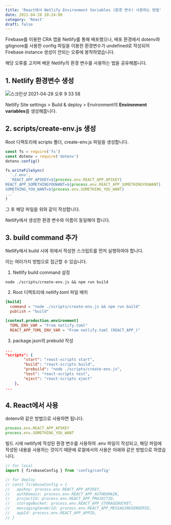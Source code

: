 ```yaml
---
title: 'React에서 Netlify Environment Variables (환경 변수) 사용하는 방법'
date: 2021-04-28 20:24:00
category: 'React'
draft: false
---
```


Firebase를 이용한 CRA 앱을 Netlify를 통해 배포했으나,
배포 환경에서 dotenv와 gitignore를 사용한 config 파일을 이용한 환경변수가 undefined로
작성되어 Firebase instance 생성이 안되는 오류에 봉착하였습니다.

해당 오류를 고치며 배운 Netlify의 환경 변수를 사용하는 법을 공유해봅니다.

## 1. Netlify 환경변수 생성

![스크린샷 2021-04-28 오후 9 33 58](https://user-images.githubusercontent.com/26461307/116404569-bbc1ba00-a869-11eb-90c7-47e44cde5798.png)

Netlify Site settings > Build & deploy > Environment의 **Environment variables**를 생성해줍니다.

## 2. scripts/create-env.js 생성

Root 디렉토리에 scripts 폴더, create-env.js 파일을 생성합니다.

```js
const fs = require('fs')
const dotenv = require('dotenv')
dotenv.config()

fs.writeFileSync(
  './.env',
  `REACT_APP_APIKEY=${process.env.REACT_APP_APIKEY}
REACT_APP_SOMETHINGYOUWANT=${process.env.REACT_APP_SOMETHINGYOUWANT}
SOMETHING_YOU_WANT=${process.env.SOMETHING_YOU_WANT}
...`
)
```

그 후 해당 파일을 위와 같이 작성합니다.

Netlify에서 생성한 환경 변수와 이름이 동일해야 합니다.

## 3. build command 추가

Netlify에서 build 시에 위에서 작성한 스크립트를 먼저 실행하여야 합니다.

이는 여러가지 방법으로 접근할 수 있습니다.

1. Netlify build command 설정

```terminal
node ./scripts/create-env.js && npm run build
```

2. Root 디렉토리에 netlify.toml 파일 배치

```toml
[build]
  command = "node ./scripts/create-env.js && npm run build"
  publish = "build"

[context.production.environment]
  TOML_ENV_VAR = "From netlify.toml"
  REACT_APP_TOML_ENV_VAR = "From netlify.toml (REACT_APP_)"
```

3. package.json의 prebuild 작성

```json
...
"scripts": {
        "start": "react-scripts start",
        "build": "react-scripts build",
        "prebuild": "node ./scripts/create-env.js",
        "test": "react-scripts test",
        "eject": "react-scripts eject"
    },
...
```

## 4. React에서 사용

dotenv와 같은 방법으로 사용하면 됩니다.

```ts
process.env.REACT_APP_APIKEY
process.env.SOMETHING_YOU_WANT
```

빌드 시에 netlify에 작성된 환경 변수를 사용하여 .env 파일이 작성되고, 해당 파일에 작성된 내용을 사용하는 것이기 때문에 로컬에서의 사용은 아래와 같은 방법으로 하였습니다.

```ts
// for local
import { firebaseConfig } from 'config/config'

// for deploy
// const firebaseConfig = {
//   apiKey: process.env.REACT_APP_APIKEY,
//   authDomain: process.env.REACT_APP_AUTHDOMAIN,
//   projectId: process.env.REACT_APP_PROJECTID,
//   storageBucket: process.env.REACT_APP_STORAGEBUCKET,
//   messagingSenderId: process.env.REACT_APP_MESSAGINGSENDERID,
//   appId: process.env.REACT_APP_APPID,
// }
```
